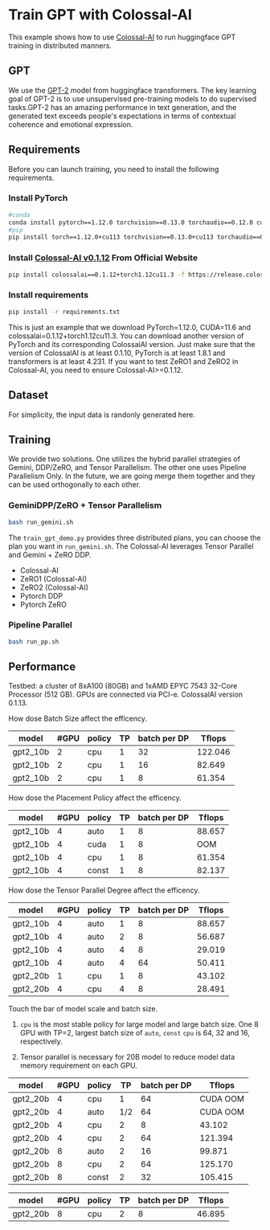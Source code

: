 # Train GPT with Colossal-AI

This example shows how to use [Colossal-AI](https://github.com/hpcaitech/ColossalAI) to run huggingface GPT training in distributed manners.

## GPT

We use the [GPT-2](https://huggingface.co/gpt2) model from huggingface transformers. The key learning goal of GPT-2 is to use unsupervised pre-training models to do supervised tasks.GPT-2 has an amazing performance in text generation, and the generated text exceeds people's expectations in terms of contextual coherence and emotional expression.

## Requirements

Before you can launch training, you need to install the following requirements.

### Install PyTorch

```bash
#conda
conda install pytorch==1.12.0 torchvision==0.13.0 torchaudio==0.12.0 cudatoolkit=11.3 -c pytorch
#pip
pip install torch==1.12.0+cu113 torchvision==0.13.0+cu113 torchaudio==0.12.0 --extra-index-url https://download.pytorch.org/whl/cu113
```

### Install [Colossal-AI v0.1.12](https://colossalai.org/download/) From Official Website

```bash
pip install colossalai==0.1.12+torch1.12cu11.3 -f https://release.colossalai.org
```

### Install requirements

```bash
pip install -r requirements.txt
```

This is just an example that we download PyTorch=1.12.0, CUDA=11.6 and colossalai=0.1.12+torch1.12cu11.3. You can download another version of PyTorch and its corresponding ColossalAI version. Just make sure that the version of ColossalAI is at least 0.1.10, PyTorch is at least 1.8.1 and transformers is at least 4.231.
If you want to test ZeRO1 and ZeRO2 in Colossal-AI, you need to ensure Colossal-AI>=0.1.12.

## Dataset

For simplicity, the input data is randonly generated here.

## Training
We provide two solutions. One utilizes the hybrid parallel strategies of Gemini, DDP/ZeRO, and Tensor Parallelism.
The other one uses Pipeline Parallelism Only.
In the future, we are going merge them together and they can be used orthogonally to each other.

### GeminiDPP/ZeRO + Tensor Parallelism
```bash
bash run_gemini.sh
```

The `train_gpt_demo.py` provides three distributed plans, you can choose the plan you want in `run_gemini.sh`. The Colossal-AI leverages Tensor Parallel and Gemini + ZeRO DDP.

- Colossal-AI
- ZeRO1 (Colossal-AI)
- ZeRO2 (Colossal-AI)
- Pytorch DDP
- Pytorch ZeRO


### Pipeline Parallel
```bash
bash run_pp.sh
```


## Performance

Testbed: a cluster of 8xA100 (80GB) and 1xAMD EPYC 7543 32-Core Processor (512 GB). GPUs are connected via PCI-e.
ColossalAI version 0.1.13.

How dose Batch Size affect the efficency.

| model | #GPU | policy | TP | batch per DP | Tflops |
| ---------- | --------- |--------- |--------- |--------- |--------- |
| gpt2_10b |  2  | cpu | 1 | 32 | 122.046 |
| gpt2_10b |  2  | cpu | 1 | 16 | 82.649 |
| gpt2_10b |  2  | cpu | 1 | 8 | 61.354 |


How dose the Placement Policy affect the efficency.

| model | #GPU | policy | TP | batch per DP | Tflops |
| ---------- | --------- |--------- |--------- |--------- |--------- |
| gpt2_10b |  4  | auto | 1 | 8 | 88.657 |
| gpt2_10b |  4  | cuda | 1 | 8 | OOM |
| gpt2_10b |  4  | cpu | 1 | 8 | 61.354 |
| gpt2_10b |  4  | const | 1 | 8 | 82.137 |

How dose the Tensor Parallel Degree affect the efficency.

| model | #GPU | policy | TP | batch per DP | Tflops |
| ---------- | --------- |--------- |--------- |--------- |--------- |
| gpt2_10b |  4  | auto | 1 | 8 | 88.657 |
| gpt2_10b |  4  | auto | 2 | 8 | 56.687 |
| gpt2_10b |  4  | auto | 4 | 8 | 29.019 |
| gpt2_10b |  4  | auto | 4 | 64 | 50.411 |
| gpt2_20b |  1  | cpu | 1 | 8 | 43.102 |
| gpt2_20b |  4  | cpu | 4 | 8 | 28.491 |


Touch the bar of model scale and batch size.

1. `cpu` is the most stable policy for large model and large batch size. One 8 GPU with TP=2, largest batch size of `auto`, `const`
 `cpu` is 64, 32 and 16, respectively.

2. Tensor parallel is necessary for 20B model to reduce model data memory requirement on each GPU.

| model | #GPU | policy | TP | batch per DP | Tflops |
| ---------- | --------- |--------- |--------- |--------- |--------- |
| gpt2_20b |  4  | cpu | 1 | 64 | CUDA OOM |
| gpt2_20b |  4  | auto | 1/2 | 64 | CUDA OOM |
| gpt2_20b |  4  | cpu | 2 | 8 | 43.102 |
| gpt2_20b |  4  | cpu | 2 | 64 | 121.394 |
| gpt2_20b |  8  | auto | 2 | 16 | 99.871 |
| gpt2_20b |  8  | cpu | 2 | 64 | 125.170 |
| gpt2_20b |  8  | const | 2 | 32 | 105.415 |


| model | #GPU | policy | TP | batch per DP | Tflops |
| ---------- | --------- |--------- |--------- |--------- |--------- |
| gpt2_20b |  8  | cpu | 2 | 8 | 46.895 |

